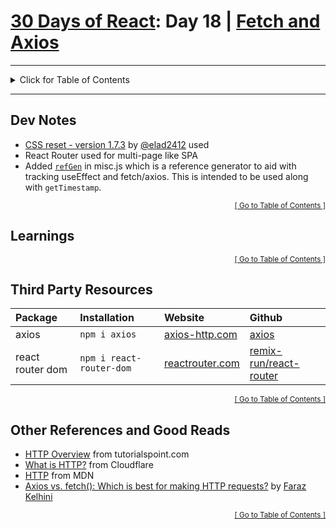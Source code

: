 <!-- omit in toc -->
# [30 Days of React](../README.md#readme): Day 18 | [Fetch and Axios](https://github.com/Asabeneh/30-Days-Of-React/blob/master/18_Fetch_And_Axios/18_fetch_axios.md#readme)

<hr/>
<details id="toc">
  <summary style='cursor: pointer;'>Click for Table of Contents</summary>

<!-- omit in toc -->
## Table of Contents
- [Dev Notes](#dev-notes)
- [Learnings](#learnings)
- [Third Party Resources](#third-party-resources)
- [Other References and Good Reads](#other-references-and-good-reads)
</details>
<hr/>

## Dev Notes
* [CSS reset - version 1.7.3](https://github.com/elad2412/the-new-css-reset) by [@elad2412](https://github.com/elad2412) used
* React Router used for multi-page like SPA
* Added [`refGen`](./src/utils/misc.js) in misc.js which is a reference generator to aid with tracking useEffect and fetch/axios. This is intended to be used along with `getTimestamp`.

<div align="right"><sub><a href="#toc">[ Go to Table of Contents ]</a></sub></div>

## Learnings

<div align="right"><sub><a href="#toc">[ Go to Table of Contents ]</a></sub></div>

## Third Party Resources
<!-- cspell: disable -->
| Package | Installation  | Website | Github |
| :------ | :------------ | :------ | :----- |
| axios   | `npm i axios` | [axios-http.com](https://axios-http.com/docs/intro) | [axios](https://github.com/axios/axios#readme) |
| react router dom | `npm i react-router-dom` | [reactrouter.com](https://reactrouter.com/) | [remix-run/react-router](https://github.com/remix-run/react-router#readme) |
<!-- cspell: enable -->

[^size]: [import cost](https://github.com/wix/import-cost) to determine size of imported package

<div align="right"><sub><a href="#toc">[ Go to Table of Contents ]</a></sub></div>

## Other References and Good Reads
<!-- cspell: disable -->
* [HTTP Overview](https://www.tutorialspoint.com/http/http_overview.htm) from tutorialspoint.com
* [What is HTTP?](https://www.cloudflare.com/learning/ddos/glossary/hypertext-transfer-protocol-http/) from Cloudflare
* [HTTP](https://developer.mozilla.org/en-US/docs/Web/HTTP) from MDN
* [Axios vs. fetch(): Which is best for making HTTP requests?](https://blog.logrocket.com/axios-vs-fetch-best-http-requests/) by [Faraz Kelhini](https://blog.logrocket.com/author/farazkelhini/)
<!-- cspell: enable -->

<div align="right"><sub><a href="#toc">[ Go to Table of Contents ]</a></sub></div>
